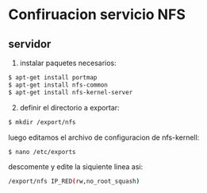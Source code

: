 # Confiruacion servicio NFS
## servidor
1. instalar paquetes necesarios:
```bash
$ apt-get install portmap
$ apt-get install nfs-common
$ apt-get install nfs-kernel-server
```
2. definir el directorio a exportar:
```bash
$ mkdir /export/nfs
```
luego editamos el archivo de configuracion de nfs-kernell:
```bash
$ nano /etc/exports
```
descomente y edite la siquiente linea asi:
```bash
/export/nfs IP_RED(rw,no_root_squash)
```
